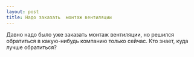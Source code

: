 ```yaml
---
layout: post 
title: Надо заказать  монтаж вентиляции 
--- 
```

Давно надо было уже заказать  монтаж вентиляции, но решился обратиться в какую-нибудь компанию только сейчас. Кто знает, куда лучше обратиться?